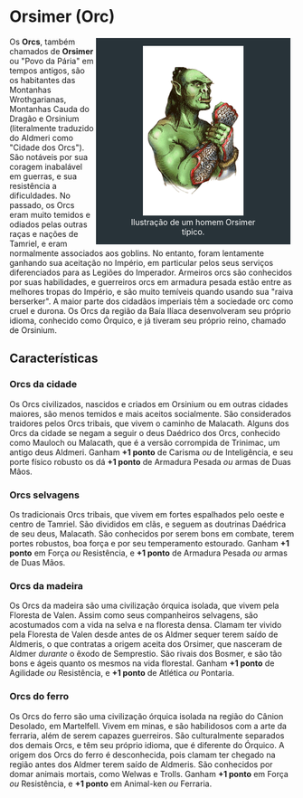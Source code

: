 # Orsimer (Orc)

<div style="float: right; margin-right: 1%; background: #283339; border: 2px white solid;">
	<figure>
		<center><img src="/uploads/races/orc.png" height="300" alt="Orsimer">
		<figcaption style="color:white; margin-left: 2%; margin-right: 2%;">Ilustração de um homem Orsimer típico.</figcaption></center>
	</figure>
</div>

Os **Orcs**, também chamados de **Orsimer** ou "Povo da Pária" em tempos antigos, são os habitantes das Montanhas Wrothgarianas, Montanhas Cauda do Dragão e Orsinium (literalmente traduzido do Aldmeri como "Cidade dos Orcs"). São notáveis por sua coragem inabalável em guerras, e sua resistência a dificuldades. No passado, os Orcs eram muito temidos e odiados pelas outras raças e nações de Tamriel, e eram normalmente associados aos goblins. No entanto, foram lentamente ganhando sua aceitação no Império, em particular pelos seus serviços diferenciados para as Legiões do Imperador. Armeiros orcs são conhecidos por suas habilidades, e guerreiros orcs em armadura pesada estão entre as melhores tropas do Império, e são muito temíveis quando usando sua "raiva berserker". A maior parte dos cidadãos imperiais têm a sociedade orc como cruel e durona. Os Orcs da região da Baía Ilíaca desenvolveram seu próprio idioma, conhecido como Órquico, e já tiveram seu próprio reino, chamado de Orsinium.

## Características
### Orcs da cidade
Os Orcs civilizados, nascidos e criados em Orsinium ou em outras cidades maiores, são menos temidos e mais aceitos socialmente. São considerados traidores pelos Orcs tribais, que vivem o caminho de Malacath. Alguns dos Orcs da cidade se negam a seguir o deus Daédrico dos Orcs, conhecido como Mauloch ou Malacath, que é a versão corrompida de Trinimac, um antigo deus Aldmeri. Ganham **+1 ponto** de Carisma *ou* de Inteligência, e seu porte físico robusto os dá **+1 ponto** de Armadura Pesada *ou* armas de Duas Mãos.

### Orcs selvagens
Os tradicionais Orcs tribais, que vivem em fortes espalhados pelo oeste e centro de Tamriel. São divididos em clãs, e seguem as doutrinas Daédrica de seu deus, Malacath. São conhecidos por serem bons em combate, terem portes robustos, boa força e por seu temperamento estourado. Ganham **+1 ponto** em Força *ou* Resistência, e **+1 ponto** de Armadura Pesada *ou* armas de Duas Mãos.

### Orcs da madeira
Os Orcs da madeira são uma civilização órquica isolada, que vivem pela Floresta de Valen. Assim como seus companheiros selvagens, são acostumados com a vida na selva e na floresta densa. Clamam ter vivido pela Floresta de Valen desde antes de os Aldmer sequer terem saído de Aldmeris, o que contratas a origem aceita dos Orsimer, que nasceram de Aldmer *durante* o êxodo de Semprestio. São rivais dos Bosmer, e são tão bons e ágeis quanto os mesmos na vida florestal. Ganham **+1 ponto** de Agilidade *ou* Resistência, e **+1 ponto** de Atlética *ou* Pontaria.

### Orcs do ferro
Os Orcs do ferro são uma civilização órquica isolada na região do Cânion Desolado, em Martelfell. Vivem em minas, e são habilidosos com a arte da ferraria, além de serem capazes guerreiros. São culturalmente separados dos demais Orcs, e têm seu próprio idioma, que é diferente do Órquico. A origem dos Orcs do ferro é desconhecida, pois clamam ter chegado na região antes dos Aldmer terem saído de Aldmeris. São conhecidos por domar animais mortais, como Welwas e Trolls. Ganham **+1 ponto** em Força *ou* Resistência, e **+1 ponto** em Animal-ken *ou* Ferraria.
